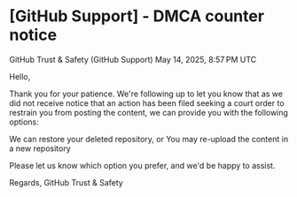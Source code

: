 # [GitHub Support] - DMCA counter notice

GitHub Trust & Safety (GitHub Support)
May 14, 2025, 8:57 PM UTC

Hello,
 
Thank you for your patience. We're following up to let you know that as we did not receive notice that an action has been filed seeking a court order to restrain you from posting the content, we can provide you with the following options:
 
We can restore your deleted repository, or
You may re-upload the content in a new repository
 
Please let us know which option you prefer, and we'd be happy to assist.
 
Regards,
GitHub Trust & Safety